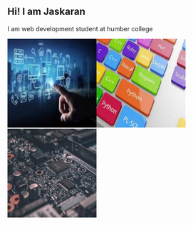 ## Hi! I am Jaskaran 
I am web development student at humber college

<img src="tech1.jpg" width="200px" height="200px"><img src="tech2.jpg" width="200px" height="200px"><img src="tech3.jpg" width="200px" height="200px">

